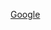 [Google](https://docs.google.com/document/d/1_ckYFC2GPDZb09V7MgXVsNb-Y8mXjnhKtR-JYbNmB6Y/edit?usp=sharing&fbclid=IwZXh0bgNhZW0CMTAAYnJpZBExOXdJMTBucnRDOG43eU9qMwEeGiKFCHbcGlNufO5ltVQdGBJnQeKr8L0y93Wh8Dc2jBoqyh5EEW1qcgDc4JE_aem_D_OnXoBGzL91pGmnkE2M3A)
